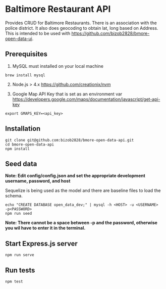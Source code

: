 # Baltimore Restaurant API
Provides CRUD for Baltimore Restaurants.  There is an association with the police district.  It also does geocoding to obtain lat, long based on Address.  This is intended to be used with https://github.com/bizob2828/bmore-open-data-ui.

## Prerequisites
1. MySQL must installed on your local machine

```
brew install mysql
```

2. Node.js > 4.x
https://github.com/creationix/nvm

3. Google Map API Key that is set as an environment var
https://developers.google.com/maps/documentation/javascript/get-api-key
```
export GMAPS_KEY=<api_key>
```

## Installation

```
git clone git@github.com:bizob2828/bmore-open-data-api.git
cd bmore-open-data-api
npm install
```

## Seed data
**Note: Edit config/config.json and set the appropriate development username, password, and host**

Sequelize is being used as the model and there are baseline files to load the schema.

```
echo "CREATE DATABASE open_data_dev;" | mysql -h <HOST> -u <USERNAME> -p<PASSWORD>
npm run seed
```

**Note: There cannot be a space between -p and the password, otherwise you wil have to enter it in the terminal.**

## Start Express.js server
```
npm run serve
```

## Run tests
```
npm test
```
